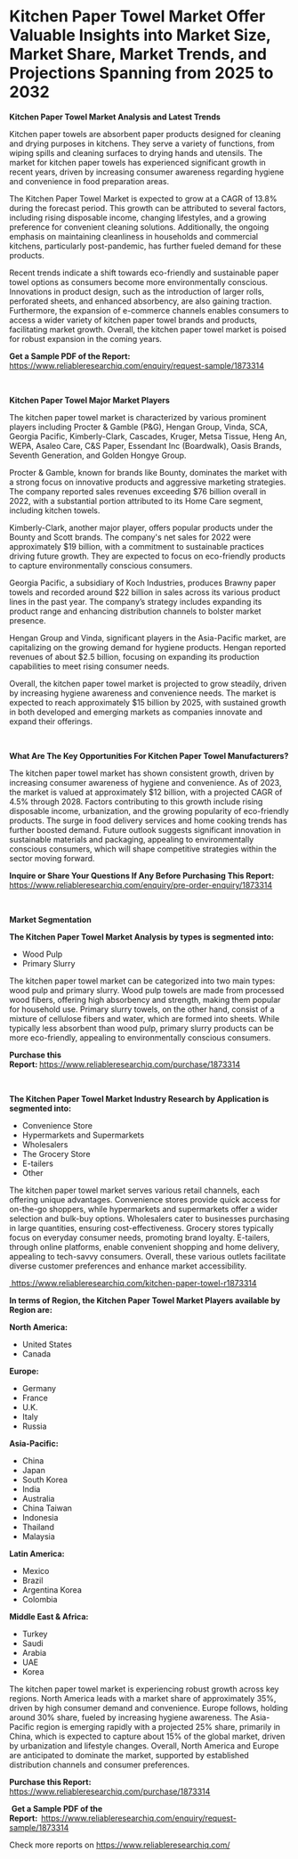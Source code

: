 <p><h1>Kitchen Paper Towel Market Offer Valuable Insights into Market Size, Market Share, Market Trends, and Projections Spanning from 2025 to 2032</h1></p><p><strong>Kitchen Paper Towel Market Analysis and Latest Trends</strong></p>
<p><p>Kitchen paper towels are absorbent paper products designed for cleaning and drying purposes in kitchens. They serve a variety of functions, from wiping spills and cleaning surfaces to drying hands and utensils. The market for kitchen paper towels has experienced significant growth in recent years, driven by increasing consumer awareness regarding hygiene and convenience in food preparation areas.</p><p>The Kitchen Paper Towel Market is expected to grow at a CAGR of 13.8% during the forecast period. This growth can be attributed to several factors, including rising disposable income, changing lifestyles, and a growing preference for convenient cleaning solutions. Additionally, the ongoing emphasis on maintaining cleanliness in households and commercial kitchens, particularly post-pandemic, has further fueled demand for these products.</p><p>Recent trends indicate a shift towards eco-friendly and sustainable paper towel options as consumers become more environmentally conscious. Innovations in product design, such as the introduction of larger rolls, perforated sheets, and enhanced absorbency, are also gaining traction. Furthermore, the expansion of e-commerce channels enables consumers to access a wider variety of kitchen paper towel brands and products, facilitating market growth. Overall, the kitchen paper towel market is poised for robust expansion in the coming years.</p></p>
<p><strong>Get a Sample PDF of the Report:&nbsp;</strong> <a href="https://www.reliableresearchiq.com/enquiry/request-sample/1873314?utm_campaign=2580&utm_medium=2&utm_source=Github&utm_content=ia&utm_term=04042025&utm_id=kitchen-paper-towel">https://www.reliableresearchiq.com/enquiry/request-sample/1873314</a></p>
<p>&nbsp;</p>
<p><strong>Kitchen Paper Towel Major Market Players</strong></p>
<p><p>The kitchen paper towel market is characterized by various prominent players including Procter & Gamble (P&G), Hengan Group, Vinda, SCA, Georgia Pacific, Kimberly-Clark, Cascades, Kruger, Metsa Tissue, Heng An, WEPA, Asaleo Care, C&S Paper, Essendant Inc (Boardwalk), Oasis Brands, Seventh Generation, and Golden Hongye Group. </p><p>Procter & Gamble, known for brands like Bounty, dominates the market with a strong focus on innovative products and aggressive marketing strategies. The company reported sales revenues exceeding $76 billion overall in 2022, with a substantial portion attributed to its Home Care segment, including kitchen towels. </p><p>Kimberly-Clark, another major player, offers popular products under the Bounty and Scott brands. The company's net sales for 2022 were approximately $19 billion, with a commitment to sustainable practices driving future growth. They are expected to focus on eco-friendly products to capture environmentally conscious consumers.</p><p>Georgia Pacific, a subsidiary of Koch Industries, produces Brawny paper towels and recorded around $22 billion in sales across its various product lines in the past year. The company’s strategy includes expanding its product range and enhancing distribution channels to bolster market presence.</p><p>Hengan Group and Vinda, significant players in the Asia-Pacific market, are capitalizing on the growing demand for hygiene products. Hengan reported revenues of about $2.5 billion, focusing on expanding its production capabilities to meet rising consumer needs.</p><p>Overall, the kitchen paper towel market is projected to grow steadily, driven by increasing hygiene awareness and convenience needs. The market is expected to reach approximately $15 billion by 2025, with sustained growth in both developed and emerging markets as companies innovate and expand their offerings.</p></p>
<p>&nbsp;</p>
<p><strong>What Are The Key Opportunities For Kitchen Paper Towel Manufacturers?</strong></p>
<p><p>The kitchen paper towel market has shown consistent growth, driven by increasing consumer awareness of hygiene and convenience. As of 2023, the market is valued at approximately $12 billion, with a projected CAGR of 4.5% through 2028. Factors contributing to this growth include rising disposable income, urbanization, and the growing popularity of eco-friendly products. The surge in food delivery services and home cooking trends has further boosted demand. Future outlook suggests significant innovation in sustainable materials and packaging, appealing to environmentally conscious consumers, which will shape competitive strategies within the sector moving forward.</p></p>
<p><strong>Inquire or Share Your Questions If Any Before Purchasing This Report:</strong> <a href="https://www.reliableresearchiq.com/enquiry/pre-order-enquiry/1873314?utm_campaign=2580&utm_medium=2&utm_source=Github&utm_content=ia&utm_term=04042025&utm_id=kitchen-paper-towel">https://www.reliableresearchiq.com/enquiry/pre-order-enquiry/1873314</a></p>
<p>&nbsp;</p>
<p><strong>Market Segmentation</strong></p>
<p><strong>The Kitchen Paper Towel Market Analysis by types is segmented into:</strong></p>
<p><ul><li>Wood Pulp</li><li>Primary Slurry</li></ul></p>
<p><p>The kitchen paper towel market can be categorized into two main types: wood pulp and primary slurry. Wood pulp towels are made from processed wood fibers, offering high absorbency and strength, making them popular for household use. Primary slurry towels, on the other hand, consist of a mixture of cellulose fibers and water, which are formed into sheets. While typically less absorbent than wood pulp, primary slurry products can be more eco-friendly, appealing to environmentally conscious consumers.</p></p>
<p><strong>Purchase this Report:&nbsp;</strong><a href="https://www.reliableresearchiq.com/purchase/1873314?utm_campaign=2580&utm_medium=2&utm_source=Github&utm_content=ia&utm_term=04042025&utm_id=kitchen-paper-towel">https://www.reliableresearchiq.com/purchase/1873314</a></p>
<p>&nbsp;</p>
<p><strong>The Kitchen Paper Towel Market Industry Research by Application is segmented into:</strong></p>
<p><ul><li>Convenience Store</li><li>Hypermarkets and Supermarkets</li><li>Wholesalers</li><li>The Grocery Store</li><li>E-tailers</li><li>Other</li></ul></p>
<p><p>The kitchen paper towel market serves various retail channels, each offering unique advantages. Convenience stores provide quick access for on-the-go shoppers, while hypermarkets and supermarkets offer a wider selection and bulk-buy options. Wholesalers cater to businesses purchasing in large quantities, ensuring cost-effectiveness. Grocery stores typically focus on everyday consumer needs, promoting brand loyalty. E-tailers, through online platforms, enable convenient shopping and home delivery, appealing to tech-savvy consumers. Overall, these various outlets facilitate diverse customer preferences and enhance market accessibility.</p></p>
<p><a href="https://www.reliableresearchiq.com/kitchen-paper-towel-r1873314?utm_campaign=2580&utm_medium=2&utm_source=Github&utm_content=ia&utm_term=04042025&utm_id=kitchen-paper-towel">&nbsp;https://www.reliableresearchiq.com/kitchen-paper-towel-r1873314</a></p>
<p><strong>In terms of Region, the Kitchen Paper Towel Market Players available by Region are:</strong></p>
<p>
    <p> <strong> North America: </strong>
        <ul>
            <li>United States</li>
            <li>Canada</li>
        </ul>
        </p> 
    <p> <strong> Europe: </strong>
        <ul>
            <li>Germany</li>
            <li>France</li>
            <li>U.K.</li>
            <li>Italy</li>
            <li>Russia</li>
        </ul>
        </p> 
    <p> <strong> Asia-Pacific: </strong>
        <ul>
            <li>China</li>
            <li>Japan</li>
            <li>South Korea</li>
            <li>India</li>
            <li>Australia</li>
            <li>China Taiwan</li>
            <li>Indonesia</li>
            <li>Thailand</li>
            <li>Malaysia</li>
        </ul>
        </p> 
    <p> <strong> Latin America: </strong>
        <ul>
            <li>Mexico</li>
            <li>Brazil</li>
            <li>Argentina Korea</li>
            <li>Colombia</li>
        </ul>
        </p> 
    <p> <strong> Middle East & Africa: </strong>
        <ul>
            <li>Turkey</li>
            <li>Saudi</li>
            <li>Arabia</li>
            <li>UAE</li>
            <li>Korea</li>
        </ul>
    </p>
    </p>
<p><p>The kitchen paper towel market is experiencing robust growth across key regions. North America leads with a market share of approximately 35%, driven by high consumer demand and convenience. Europe follows, holding around 30% share, fueled by increasing hygiene awareness. The Asia-Pacific region is emerging rapidly with a projected 25% share, primarily in China, which is expected to capture about 15% of the global market, driven by urbanization and lifestyle changes. Overall, North America and Europe are anticipated to dominate the market, supported by established distribution channels and consumer preferences.</p></p>
<p><strong>Purchase this Report: </strong><a href="https://www.reliableresearchiq.com/purchase/1873314?utm_campaign=2580&utm_medium=2&utm_source=Github&utm_content=ia&utm_term=04042025&utm_id=kitchen-paper-towel">https://www.reliableresearchiq.com/purchase/1873314</a></p>
<p>&nbsp;<strong>Get a Sample PDF of the Report:&nbsp;&nbsp;</strong><a href="https://www.reliableresearchiq.com/enquiry/request-sample/1873314?utm_campaign=2580&utm_medium=2&utm_source=Github&utm_content=ia&utm_term=04042025&utm_id=kitchen-paper-towel">https://www.reliableresearchiq.com/enquiry/request-sample/1873314</a></p>
<p><strong></strong></p>
<p>Check more reports on <a href="https://www.reliableresearchiq.com/?utm_campaign=2580&utm_medium=2&utm_source=Github&utm_content=ia&utm_term=04042025&utm_id=kitchen-paper-towel">https://www.reliableresearchiq.com/</a></p>